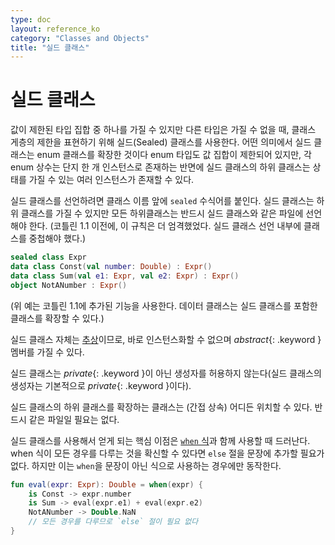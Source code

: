 ```yaml
---
type: doc
layout: reference_ko
category: "Classes and Objects"
title: "실드 클래스"
---
```


# 실드 클래스

값이 제한된 타입 집합 중 하나를 가질 수 있지만 다른 타입은 가질 수 없을 때,
클래스 게층의 제한을 표현하기 위해 실드(Sealed) 클래스를 사용한다.
어떤 의미에서 실드 클래스는 enum 클래스를 확장한 것이다
enum 타입도 값 집합이 제한되어 있지만, 각 enum 상수는 단지 한 개 인스턴스로 존재하는 반면에
실드 클래스의 하위 클래스는 상태를 가질 수 있는 여러 인스턴스가 존재할 수 있다.

실드 클래스를 선언하려면 클래스 이름 앞에 `sealed` 수식어를 붙인다. 실드 클래스는 하위 클래스를 가질 수 있지만
모든 하위클래스는 반드시 실드 클래스와 같은 파일에 선언해야 한다.
(코틀린 1.1 이전에, 이 규칙은 더 엄격했었다. 실드 클래스 선언 내부에 클래스를 중첩해야 했다.)

``` kotlin
sealed class Expr
data class Const(val number: Double) : Expr()
data class Sum(val e1: Expr, val e2: Expr) : Expr()
object NotANumber : Expr()
```

(위 예는 코틀린 1.1에 추가된 기능을 사용한다. 데이터 클래스는 실드 클래스를 포함한 클래스를 확장할 수 있다.)

실드 클래스 자체는 [추상](classes.html#abstract-classes)이므로, 바로 인스턴스화할 수 없으며
*abstract*{: .keyword } 멤버를 가질 수 있다.

실드 클래스는 *private*{: .keyword }이 아닌 생성자를 허용하지 않는다(실드 클래스의 생성자는 기본적으로 *private*{: .keyword }이다).

실드 클래스의 하위 클래스를 확장하는 클래스는 (간접 상속) 어디든 위치할 수 있다. 반드시 같은 파일일 필요는 없다.

실드 클래스를 사용해서 얻게 되는 핵심 이점은 [`when` 식](control-flow.html#when-expression)과 함께 사용할 때 드러난다.
when 식이 모든 경우를 다루는 것을 확신할 수 있다면 `else` 절을 문장에 추가할 필요가 없다.
하지만 이는 `when`을 문장이 아닌 식으로 사용하는 경우에만 동작한다.

``` kotlin
fun eval(expr: Expr): Double = when(expr) {
    is Const -> expr.number
    is Sum -> eval(expr.e1) + eval(expr.e2)
    NotANumber -> Double.NaN
    // 모든 경우를 다루므로 `else` 절이 필요 없다
}
```

